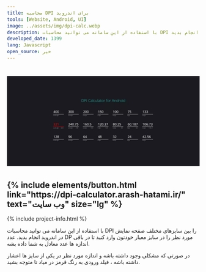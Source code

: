 ```yaml
---
title: محاسبه DPI برای اندروید
tools: [Website, Android, UI]
image: ../assets/img/dpi-calc.webp
description: با استفاده از این سامانه می توانید محاسبات DPI را بین سایزهای مختلف صفحه نمایش در اندروید انجام بدید
developed_date: 1399
lang: Javascript
open_source: خیر
---
```


<h1 class="center">
<img src="../assets/img/dpi-calc.webp"/>
</h1>

<h2 class="center">
{% include elements/button.html link="https://dpi-calculator.arash-hatami.ir/" text="وب سایت" size="lg" %}
</h2>

{% include project-info.html %}

با استفاده از این سامانه می توانید محاسبات DPI را بین سایزهای مختلف صفحه نمایش در اندروید انجام بدید. عدد DP مورد نظر را در سایز معیار خودتون وارد کنید تا در باقی اندازه ها عدد معادل به شما داده بشه.

در صورتی که مشکلی وجود داشته باشه و اندازه مورد نظر در یکی از سایز ها اعشار داشته باشه ، فیلد ورودی به رنگ قرمز در میاد تا متوجه بشید.
